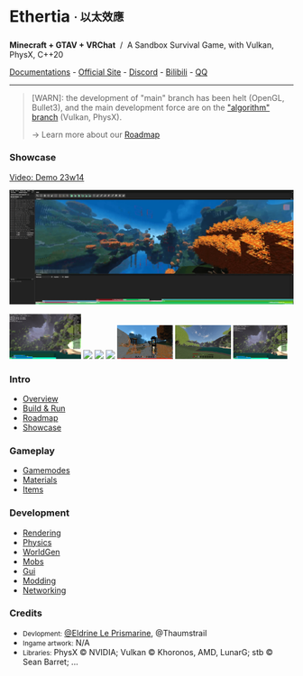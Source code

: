 <!-- <img height="130" align="right" src="https://github.com/Dreamtowards/Ethertia/raw/main/run/screenshots/_figures/ethertia-poster0225d4-lres.jpg"> -->

# Ethertia <sub><sup>· 以太效應</sup></sub>

__Minecraft + GTAV + VRChat__ &nbsp;/&nbsp; A Sandbox Survival Game, with Vulkan, PhysX, C++20

[Documentations](https://docs.ethertia.com) - 
[Official Site](https://ethertia.com) - 
[Discord](https://zh.wikipedia.org/wiki/Ethertia) -
[Bilibili](https://space.bilibili.com/19483166) - 
[QQ](https://jq.qq.com/?_wv=1027&k=tgM29oDM)

---

> [WARN]: the development of "main" branch has been helt (OpenGL, Bullet3), 
> and the main development force are on the ["algorithm" branch](https://github.com/Dreamtowards/Ethertia/tree/algorithm) (Vulkan, PhysX).
> 
> -> Learn more about our [Roadmap](https://docs.ethertia.com/intro/roadmap)

### Showcase

[Video: Demo 23w14]()

![](https://raw.githubusercontent.com/Dreamtowards/Ethertia/main/run/screenshots/Screen%20Shot%202023-04-03%20at%2012.00.07%20AM.png)


<img style="height: 80px;" src="https://github.com/Dreamtowards/Ethertia/raw/main/run/screenshots/2022-12-30_21.59.00_526.642.png"> <img style="height: 60px;" src="https://camo.githubusercontent.com/cadf841c48653c19c8c71b8c3f764ec3ddce08006c5a9b3870c9c1616a4b0cf8/68747470733a2f2f692e3332383838382e78797a2f323032332f30342f30322f69484f4a68382e706e67"> <img style="height: 60px;" src="https://camo.githubusercontent.com/1ea89bcbcc0fed70141ea39128828f8242a4a6c72d176751fb1ad015417fc3f9/68747470733a2f2f692e3332383838382e78797a2f323032332f30342f30322f69484f394e352e706e67"> <img style="height: 60px;" src="https://camo.githubusercontent.com/ee3b8ce18326f7306a323152ed92ae4e1b5405a482c6a5fad40c04e7865a0018/68747470733a2f2f692e3332383838382e78797a2f323032332f30342f32302f6947574d67412e706e67"> <img style="height: 60px;" src="https://github.com/Dreamtowards/Ethertia/raw/main/run/screenshots/_figures/23u07.png"> <img style="height: 60px;" src="https://github.com/Dreamtowards/Ethertia/raw/main/run/screenshots/2023-01-16_01.04.07_473.938.png"> <img style="height: 60px;" src="https://github.com/Dreamtowards/Ethertia/raw/main/run/screenshots/2022-12-30_21.59.00_526.642.png">


### **Intro**

- [Overview]()
- [Build & Run](run/assets/docs/zh-cn/build-run.md)
- [Roadmap](run/assets/docs/zh-cn/about-ethertia.md)
- [Showcase]()

### **Gameplay**

- [Gamemodes]()
- [Materials]()
- [Items]()

### **Development**

- [Rendering]()
- [Physics]()
- [WorldGen]()
- [Mobs]()
- [Gui]()
- [Modding]()
- [Networking]()

### **Credits**

- <small>Devlopment:</small> 
  [@Eldrine Le Prismarine](https://elytra.dev/~pris), @Thaumstrail
- <small>Ingame artwork:</small> N/A
- <small>Libraries:</small> PhysX © NVIDIA; Vulkan © Khoronos, AMD, LunarG; stb © Sean Barret; ... 


<!--
- Devlopment: [@Eldrine Le Prismarine](https://elytra.dev/~pris) (voxel, graphics, gameplay), Thaumstrail
- Ingame artwork: none
- Thirdparty: PhysX © NVIDIA
-->
